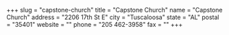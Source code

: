 +++
slug = "capstone-church"
title = "Capstone Church"
name = "Capstone Church"
address = "2206 17th St E"
city = "Tuscaloosa"
state = "AL"
postal = "35401"
website = ""
phone = "205 462-3958"
fax = ""
+++
